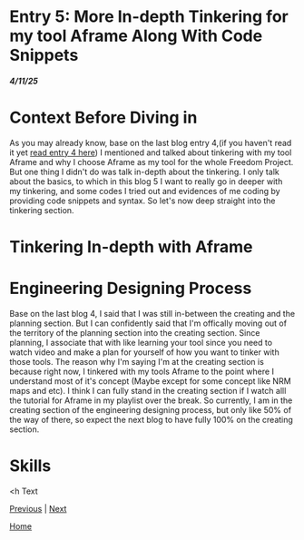 # Entry 5: More In-depth Tinkering for my tool Aframe Along With Code Snippets
##### 4/11/25

# Context Before Diving in
As you may already know, base on the last blog entry 4,(if you haven't read it yet [read entry 4 here](entry04.md)) I mentioned and talked about tinkering with my tool Aframe and why I choose Aframe as my tool for the whole Freedom Project. But one thing  I didn't do was talk in-depth about the tinkering. I only talk about the basics, to which in this blog 5 I want to really go in deeper with my tinkering, and some codes I tried out and evidences of me coding by providing code snippets and syntax. So let's now deep straight into the tinkering section.
# Tinkering In-depth with Aframe
# Engineering Designing Process
Base on the last blog 4, I said that I was still in-between the creating and the planning section. But I can confidently said that I'm offically moving out of the territory of the planning section into the creating section. Since planning, I associate that with like learning your tool since you need to watch video and make a plan for yourself of how you want to tinker with those tools. The reason why I'm saying I'm at the creating section is because right now, I tinkered with my tools Aframe to the point where I understand most of it's concept (Maybe except for some concept like NRM maps and etc). I think I can fully stand in the creating section if I watch alll the tutorial for Aframe in my playlist over the break. So currently, I am in the creating section of the engineering designing process, but only like 50% of the way of there, so expect the next blog to have fully 100% on the creating section.
# Skills
<h
Text

[Previous](entry04.md) | [Next](entry06.md)

[Home](../README.md)
